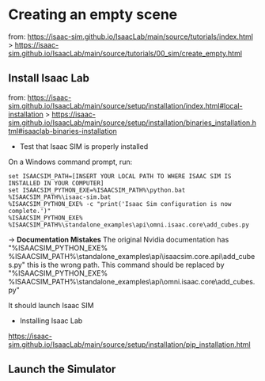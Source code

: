 # Creating an empty scene
from: https://isaac-sim.github.io/IsaacLab/main/source/tutorials/index.html > https://isaac-sim.github.io/IsaacLab/main/source/tutorials/00_sim/create_empty.html

## Install Isaac Lab
from: https://isaac-sim.github.io/IsaacLab/main/source/setup/installation/index.html#local-installation > https://isaac-sim.github.io/IsaacLab/main/source/setup/installation/binaries_installation.html#isaaclab-binaries-installation 

- Test that Isaac SIM is properly installed

On a Windows command prompt, run:
```
set ISAACSIM_PATH=[INSERT YOUR LOCAL PATH TO WHERE ISAAC SIM IS INSTALLED IN YOUR COMPUTER]
set ISAACSIM_PYTHON_EXE=%ISAACSIM_PATH%\python.bat
%ISAACSIM_PATH%\isaac-sim.bat
%ISAACSIM_PYTHON_EXE% -c "print('Isaac Sim configuration is now complete.')"
%ISAACSIM_PYTHON_EXE% %ISAACSIM_PATH%\standalone_examples\api\omni.isaac.core\add_cubes.py
```
-> **Documentation Mistakes** The original Nvidia documentation has "%ISAACSIM_PYTHON_EXE% %ISAACSIM_PATH%\standalone_examples\api\isaacsim.core.api\add_cubes.py" this is the wrong path. This command should be replaced by "%ISAACSIM_PYTHON_EXE% %ISAACSIM_PATH%\standalone_examples\api\omni.isaac.core\add_cubes.py"

It should launch Isaac SIM

- Installing Isaac Lab

https://isaac-sim.github.io/IsaacLab/main/source/setup/installation/pip_installation.html 


## Launch the Simulator

